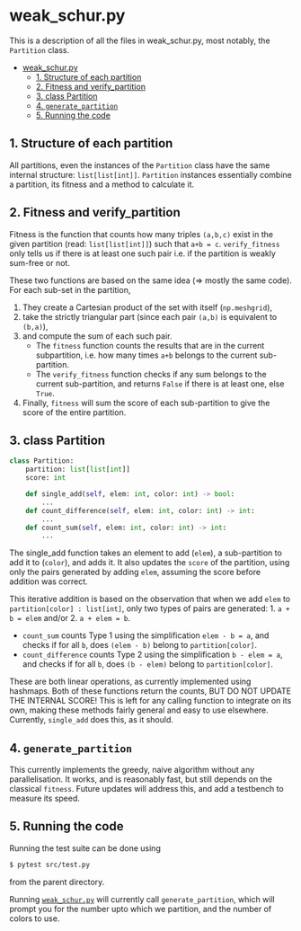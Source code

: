 # weak_schur.py

This is a description of all the files in weak_schur.py, most notably, the `Partition` class. 

- [weak_schur.py](#weak-schurpy)
  * [1. Structure of each partition](#1-structure-of-each-partition)
  * [2. Fitness and verify_partition](#2-fitness-and-verify-partition)
  * [3. class Partition](#3-class-partition)
  * [4. `generate_partition`](#4--generate-partition-)
  * [5. Running the code](#5-running-the-code)


## 1. Structure of each partition 

All partitions, even the instances of the `Partition` class have the same internal structure: `list[list[int]]`. `Partition` instances essentially combine a partition, its fitness and a method to calculate it.

## 2. Fitness and verify_partition

Fitness is the function that counts how many triples `(a,b,c)` exist in the given partition (read: `list[list[int]]`) such that `a+b = c`. `verify_fitness` only tells us if there is at least one such pair i.e. if the partition is weakly sum-free or not.

These two functions are based on the same idea (=> mostly the same code). 
For each sub-set in the partition, 
1. They create a Cartesian product of the set with itself (`np.meshgrid`), 
2. take the strictly triangular part (since each pair `(a,b)` is equivalent to `(b,a)`), 
3. and compute the sum of each such pair.
    - The `fitness` function counts the results that are in the current subpartition, i.e. how many times `a+b` belongs to the current sub-partition.
    - The `verify_fitness` function checks if any sum belongs to the current sub-partition, and returns `False` if there is at least one, else `True`.
4. Finally, `fitness` will sum the score of each sub-partition to give the score of the entire partition.

## 3. class Partition

```python 
class Partition: 
    partition: list[list[int]]
    score: int 

    def single_add(self, elem: int, color: int) -> bool: 
        ... 
    def count_difference(self, elem: int, color: int) -> int: 
        ...
    def count_sum(self, elem: int, color: int) -> int: 
        ...
```

The single_add function takes an element to add (`elem`), a sub-partition to add it to (`color`), and adds it. It also updates the `score` of the partition, using only the pairs generated by adding `elem`, assuming the score before addition was correct.

This iterative addition is based on the observation that when we add `elem` to `partition[color] : list[int]`, only two types of pairs are generated: 1. `a + b = elem` and/or 2. `a + elem = b`. 

- `count_sum` counts Type 1 using the simplification `elem - b = a`, and checks if for all `b`, does `(elem - b)` belong to `partition[color]`.
- `count_difference` counts Type 2 using the simplification `b - elem = a`, and checks if for all `b`, does `(b - elem)` belong to `partition[color]`.

These are both linear operations, as currently implemented using hashmaps. Both of these functions return the counts, BUT DO NOT UPDATE THE INTERNAL SCORE! This is left for any calling function to integrate on its own, making these methods fairly general and easy to use elsewhere. Currently, `single_add` does this, as it should.

## 4. `generate_partition`

This currently implements the greedy, naive algorithm without any parallelisation. It works, and is reasonably fast, but still depends on the classical `fitness`. Future updates will address this, and add a testbench to measure its speed.

## 5. Running the code 

Running the test suite can be done using 
```bash 
$ pytest src/test.py
```
from the parent directory.

Running [`weak_schur.py`](src/weak_schur.py) will currently call `generate_partition`, which will prompt you for the number upto which we partition, and the number of colors to use.